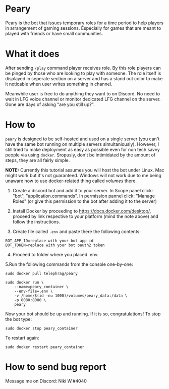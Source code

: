 # Peary
Peary is the bot that issues temporary roles for a time period to help players in arrangement of gaming sessions. Especially for games that are meant to played with friends or have small communities.

# What it does
After sending `/play` command player receives role. By this role players can be pinged by those who are looking to play with someone. The role itself is displayed in seperate section on a server and has a stand out color to make it noticable when user writes something in channel. 

Meanwhile user is free to do anything they want to on Discord. No need to wait in LFG voice channel or monitor dedicated LFG channel on the server. Gone are days of asking "are you still up?".

# How to
`peary` is designed to be self-hosted and used on a single server (you can't have the same bot running on multiple servers simultaniously). However, I still tried to make deployment as easy as possible even for non tech savvy people via using `docker`. Sropusly, don't be intimidated by the amount of steps, they are all fairly simple.

**NOTE:** Currently this tutorial assumes you will host the bot under Linux. Mac might work but it's not guaranteed. Windows will not work due to me being unaware how to use docker-related thing called *volumes* there.

1. Create a discord bot and add it to your server. In Scope panel click: "bot", "application.commands". In permission pannel click: "Manage Roles" (or give this permission to the bot after adding it to the server)

2. Install Docker by proceeding to https://docs.docker.com/desktop/, proceed by link respective to your platform (mind the note above) and follow the instructions.

3. Create file called `.env` and paste there the following contents:

```
BOT_APP_ID=replace with your bot app id
BOT_TOKEN=replace with your bot oauth2 token
```

4. Proceed to folder where you placed .env. 

5.Run the following commands from the console one-by-one:

`sudo docker pull telephrag/peary`

```
sudo docker run \
    --name=peary_container \
    --env-file=.env \
    -v /home/$(id -nu 1000)/volumes/peary_data:/data \
    -p 8080:8080 \
    peary
```

Now your bot should be up and running. If it is so, congratulations!
To stop the bot type:

`sudo docker stop peary_container`

To restart again:

`sudo docker restart peary_container`

# How to send bug report
Message me on Discord: Niki W.#4040
